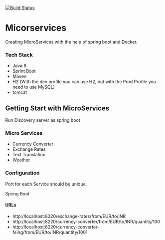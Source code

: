 [![Build Status](https://travis-ci.org/everythingisdata/Micro-Services-Spring-Boot.svg?branch=master)](https://travis-ci.org/everythingisdata/Micro-Services-Spring-Boot)

# Micorservices 
Creating MicroServices with the help of spring boot and Docker.
### Tech Stack
- Java 8
- Sprint Boot
- Maven
- H2 (With the dev profile you can use H2, but with the Prod Profile you need to use MySQL)
- tomcat

## Getting Start with MicroServices
Run Discovery server as spring boot

### Micro Services
  - Currency Converter
  - Exchange Rates
  - Text Translation
  - Weather  

### Configuration 
  Port for each Service should be unique. 

Spring Boot
#### URLs
 - http://localhost:8320/exchange-rates/from/EUR/to/INR
 - http://localhost:8220/currency-converter/from/EUR/to/INR/quantity/100
 - http://localhost:8220/currency-converter-feing/from/EUR/to/INR/quantity/1001
